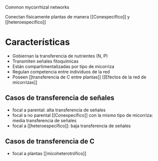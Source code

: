 Common mycorrhizal networks

Conectan físicamente plantas de manera [[Conespecífico]] y [[heteroespecífico]]

# Características 
- Gobiernan la transferencia de nutrientes (N, P)
- Transmiten señales fitoquímicas
- Están compartimentalizadas por tipo de micorriza
- Regulan competencia entre individuos de la red
- Poseen [[transferencia de C entre plantas]]
[[Efectos de la red de micorrizas]]

## Casos de transferencia de señales
- focal a parental: alta transferencia de señales
- focal a no parental [[Conespecífico]] con la mismo tipo de micorriza: media transferencia de señales 
- focal a [[heteroespecífico]]: baja transferencia de señales

## Casos de transferencia de C
- focal a plantas [[micoheterotrófico]]


